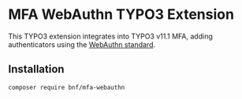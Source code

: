 # MFA WebAuthn TYPO3 Extension

This TYPO3 extension integrates into TYPO3 v11.1 MFA, adding authenticators using the [WebAuthn standard](https://webauthn.io).

## Installation

```
composer require bnf/mfa-webauthn
```
